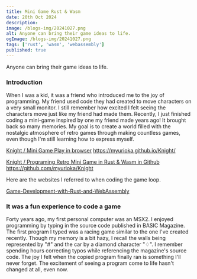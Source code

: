 ```yaml
---
title: Mini Game Rust & Wasm
date: 20th Oct 2024
description: 
image: /blogs-img/20241027.png
alt: Anyone can bring their game ideas to life.
ogImage: /blogs-img/20241027.png
tags: ['rust', 'wasm', 'webassembly']
published: true
---  
```


Anyone can bring their game ideas to life.

### Introduction

When I was a kid, it was a friend who introduced me to the joy of programming. My friend used code they had created to move characters on a very small monitor. I still remember how excited I felt seeing the characters move just like my friend had made them. 
Recently, I just finished coding a mini-game inspired by one my friend made years ago! It brought back so many memories.
My goal is to create a world filled with the nostalgic atmosphere of retro games through making countless games, even though I'm still learning how to express myself.

[Knight / Mini Game Play in browser](https://myurioka.github.io/Knight/)
https://myurioka.github.io/Knight/

[Knight / Programing Retro Mini Game in Rust & Wasm in Github](https://github.com/myurioka/Knight)
https://github.com/myurioka/Knight

Here are the websites I referred to when coding the game loop.

[Game-Development-with-Rust-and-WebAssembly](https://github.com/PacktPublishing/Game-Development-with-Rust-and-WebAssembly)


### It was a fun experience to code a game

Forty years ago, my first personal computer was an MSX2. I enjoyed programming by typing in the source code published in BASIC Magazine. The first program I typed was a racing game similar to the one I've created recently. Though my memory is a bit hazy, I recall the walls being represented by "#" and the car by a diamond character "♢". I remember spending hours correcting typos while referencing the magazine's source code. The joy I felt when the copied program finally ran is something I'll never forget. The excitement of seeing a program come to life hasn't changed at all, even now.